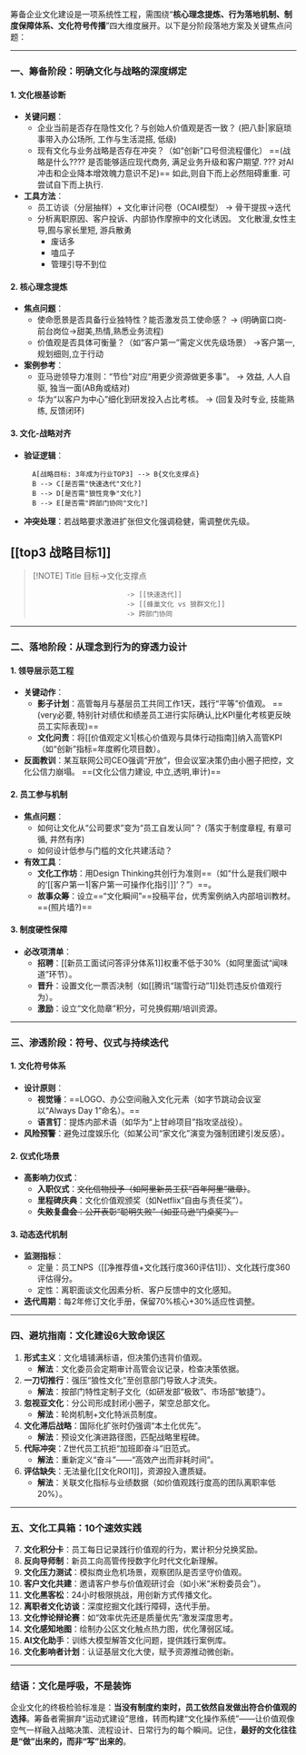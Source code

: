 筹备企业文化建设是一项系统性工程，需围绕“**核心理念提炼、行为落地机制、制度保障体系、文化符号传播**”四大维度展开。以下是分阶段落地方案及关键焦点问题：

---

### **一、筹备阶段：明确文化与战略的深度绑定**
#### **1. 文化根基诊断**
- **关键问题**：  
  - 企业当前是否存在隐性文化？与创始人价值观是否一致？   (把八卦|家庭琐事带入办公场所, 工作与生活混搭, 低级)
  - 现有文化与业务战略是否存在冲突？（如“创新”口号但流程僵化）   ==(战略是什么???? 是否能够适应现代商务, 满足业务升级和客户期望. ???  对AI冲击和企业降本增效魄力意识不足)==   如此,则自下而上必然阻碍重重. 可尝试自下而上执行.
- **工具方法**：  
  - 员工访谈（分层抽样）+ 文化审计问卷（OCAI模型）    -> 骨干提拔->迭代
  - 分析离职原因、客户投诉、内部协作摩擦中的文化诱因。   文化散漫,女性主导,囿与家长里短, 游兵散勇
      - 废话多
      - 嗑瓜子
      - 管理引导不到位

#### **2. 核心理念提炼**
- **焦点问题**：  
  - 使命愿景是否具备行业独特性？能否激发员工使命感？     ->  (明确窗口岗- 前台岗位->甜美,热情,熟悉业务流程)
  - 价值观是否具体可衡量？（如“客户第一”需定义优先级场景）   ->客户第一, 规划细则,立于行动
- **案例参考**：  
  - 亚马逊领导力准则：“节俭”对应“用更少资源做更多事”。   -> 效益, 人人自驱, 独当一面(AB角或结对)
  - 华为“以客户为中心”细化到研发投入占比考核。 -> (回复及时专业, 技能熟练, 反馈闭环)

#### **3. 文化-战略对齐**
- **验证逻辑**：  
  ```graph LR  
    A[战略目标: 3年成为行业TOP3] --> B{文化支撑点}  
    B --> C[是否需"快速迭代"文化?]  
    B --> D[是否需"狼性竞争"文化?]  
    B --> E[是否需"跨部门协同"文化?]  
  ```  

- **冲突处理**：若战略要求激进扩张但文化强调稳健，需调整优先级。   

## [[top3 战略目标1]]


> [!NOTE] Title
> 目标->文化支撑点
>
>                            -> [[快速迭代]]
>                            -> [[蜂巢文化 vs 狼群文化]]
>                            -> 跨部门协同

---

### **二、落地阶段：从理念到行为的穿透力设计**
#### **1. 领导层示范工程**
- **关键动作**：  
  - **影子计划**：高管每月与基层员工共同工作1天，践行“平等”价值观。   ==(very必要, 特别针对绩优和绩差员工进行实际确认,比KPI量化考核更反映员工实际表现)==
  - **文化问责**：将[[价值观定义1|核心价值观与具体行动指南]]纳入高管KPI（如“创新”指标=年度孵化项目数）。  
- **反面教训**：某互联网公司CEO强调“开放”，但会议室决策仍由小圈子把控，文化公信力崩塌。 ==(文化公信力建设, 中立,透明,审计)==

#### **2. 员工参与机制**
- **焦点问题**：  
  - 如何让文化从“公司要求”变为“员工自发认同”？  (落实于制度章程, 有章可循, 井然有序)
  - 如何设计低参与门槛的文化共建活动？  
- **有效工具**：  
  - **文化工作坊**：用Design Thinking共创行为准则==（如“什么是我们眼中的‘[[客户第一1|客户第一可操作化指引]]’？”）==。  
  - **故事众筹**：设立==“文化瞬间”==投稿平台，优秀案例纳入内部培训教材。 ==(照片墙?)==

#### **3. 制度硬性保障**
- **必改项清单**：  
  - **招聘**：[[新员工面试问答评分体系1]]权重不低于30%（如阿里面试“闻味道”环节）。  
  - **晋升**：设置文化一票否决制（如[[腾讯“瑞雪行动”1]]处罚违反价值观行为）。  
  - **激励**：设立“文化勋章”积分，可兑换假期/培训资源。

---

### **三、渗透阶段：符号、仪式与持续迭代**
#### **1. 文化符号体系**
- **设计原则**：  
  - **视觉锤**：==LOGO、办公空间融入文化元素（如字节跳动会议室以“Always Day 1”命名）。==  
  - **语言钉**：提炼内部术语（如华为“上甘岭项目”指攻坚战役）。  
- **风险预警**：避免过度娱乐化（如某公司“家文化”演变为强制团建引发反感）。

#### **2. 仪式化场景**
- **高影响力仪式**：  
  - **入职仪式**：~~文化信物授予（如阿里新员工获“百年阿里”徽章）~~。  
  - **里程碑庆典**：文化价值观颁奖（如Netflix“自由与责任奖”）。  
  - ~~**失败复盘会**：公开表彰“聪明失败”（如亚马逊“门桌奖”）。~~

#### **3. 动态迭代机制**
- **监测指标**：  
  - 定量：员工NPS（[[净推荐值+文化践行度360评估1]]）、文化践行度360评估得分。  
  - 定性：离职面谈文化因素分析、客户反馈中的文化感知。  
- **迭代周期**：每2年修订文化手册，保留70%核心+30%适应性调整。

---

### **四、避坑指南：文化建设6大致命误区**
1. **形式主义**：文化墙铺满标语，但决策仍违背价值观。  
   - **解法**：文化委员会定期审计高管会议记录，检查决策依据。  
2. **一刀切推行**：强压“狼性文化”至创意部门导致人才流失。  
   - **解法**：按部门特性定制子文化（如研发部“极致”、市场部“敏捷”）。  
3. **忽视亚文化**：分公司形成封闭小圈子，架空总部文化。  
   - **解法**：轮岗机制+文化特派员制度。  
4. **文化滞后战略**：国际化扩张时仍强调“本土化优先”。  
   - **解法**：预设文化演进路径图，匹配战略里程碑。  
5. **代际冲突**：Z世代员工抗拒“加班即奋斗”旧范式。  
   - **解法**：重新定义“奋斗”——“高效产出而非耗时间”。  
6. **评估缺失**：无法量化[[文化ROI1]]，资源投入遭质疑。  
   - **解法**：关联文化指标与业绩数据（如价值观践行度高的团队离职率低20%）。

---

### **五、文化工具箱：10个速效实践**
7. **文化积分卡**：员工每日记录践行价值观的行为，累计积分兑换奖励。  
8. **反向导师制**：新员工向高管传授数字化时代文化新理解。  
9. **文化压力测试**：模拟商业危机场景，观察团队是否坚守价值观。  
10. **客户文化共建**：邀请客户参与价值观研讨会（如小米“米粉委员会”）。  
11. **文化黑客松**：24小时极限挑战，用创新方式传播文化。  
12. **离职者文化访谈**：深度挖掘文化践行障碍，迭代手册。  
13. **文化悖论辩论赛**：如“效率优先还是质量优先”激发深度思考。  
14. **文化感知地图**：绘制办公区文化触点热力图，优化薄弱区域。  
15. **AI文化助手**：训练大模型解答文化问题，提供践行案例库。  
16. **文化影响者计划**：认证基层文化大使，赋予资源推动微创新。

---

### **结语：文化是呼吸，不是装饰**  
企业文化的终极检验标准是：**当没有制度约束时，员工依然自发做出符合价值观的选择**。筹备者需摒弃“运动式建设”思维，转而构建“文化操作系统”——让价值观像空气一样融入战略决策、流程设计、日常行为的每个瞬间。记住，**最好的文化往往是“做”出来的，而非“写”出来的**。